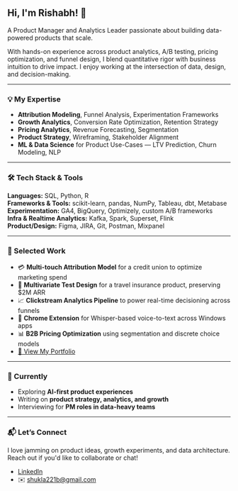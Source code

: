 
## Hi, I'm Rishabh! 👋
A Product Manager and Analytics Leader passionate about building data-powered products that scale.

With hands-on experience across product analytics, A/B testing, pricing optimization, and funnel design, I blend quantitative rigor with business intuition to drive impact. I enjoy working at the intersection of data, design, and decision-making.

---

### 💡 My Expertise
- **Attribution Modeling**, Funnel Analysis, Experimentation Frameworks  
- **Growth Analytics**, Conversion Rate Optimization, Retention Strategy  
- **Pricing Analytics**, Revenue Forecasting, Segmentation  
- **Product Strategy**, Wireframing, Stakeholder Alignment  
- **ML & Data Science** for Product Use-Cases — LTV Prediction, Churn Modeling, NLP

---

### 🛠️ Tech Stack & Tools
**Languages:** SQL, Python, R  
**Frameworks & Tools:** scikit-learn, pandas, NumPy, Tableau, dbt, Metabase  
**Experimentation:** GA4, BigQuery, Optimizely, custom A/B frameworks  
**Infra & Realtime Analytics:** Kafka, Spark, Superset, Flink  
**Product/Design:** Figma, JIRA, Git, Postman, Mixpanel

---

### 🚀 Selected Work
- 💳 **Multi-touch Attribution Model** for a credit union to optimize marketing spend  
- 🧪 **Multivariate Test Design** for a travel insurance product, preserving $2M ARR  
- 📈 **Clickstream Analytics Pipeline** to power real-time decisioning across funnels  
- 🤖 **Chrome Extension** for Whisper-based voice-to-text across Windows apps  
- 📊 **B2B Pricing Optimization** using segmentation and discrete choice models
- [🔗 View My Portfolio](https://shukla221b.github.io/Portfolio/)
---

### 🌱 Currently
- Exploring **AI-first product experiences**  
- Writing on **product strategy, analytics, and growth**  
- Interviewing for **PM roles in data-heavy teams**

---

### 📬 Let’s Connect
I love jamming on product ideas, growth experiments, and data architecture. Reach out if you'd like to collaborate or chat!

- [LinkedIn](https://www.linkedin.com/in/rishabh-rs-shukla/)  
- ✉️ shukla221b@gmail.com

